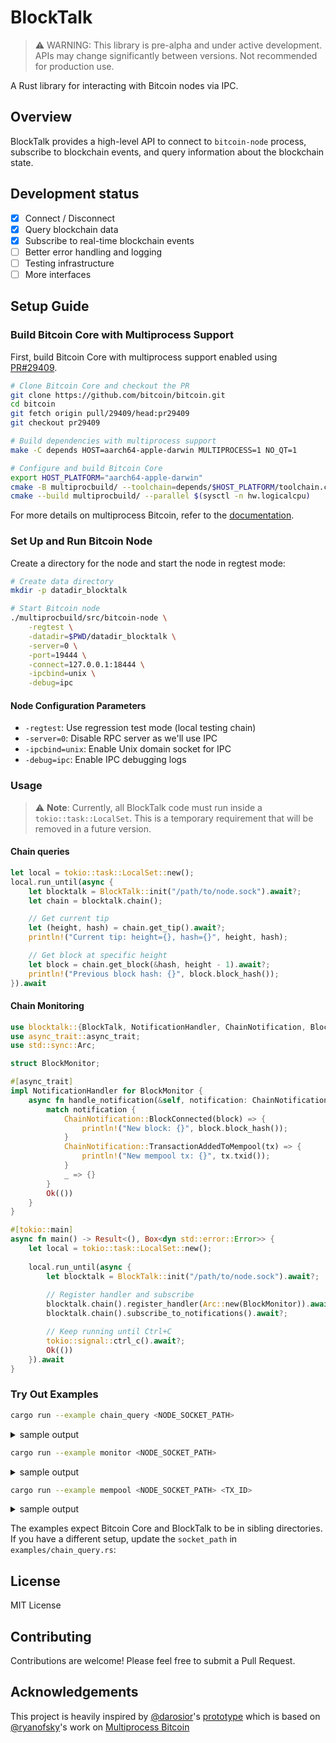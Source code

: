 # BlockTalk

> ⚠️ WARNING: This library is pre-alpha and under active development. APIs may change significantly between versions. Not recommended for production use.

A Rust library for interacting with Bitcoin nodes via IPC.

## Overview
BlockTalk provides a high-level API to connect to `bitcoin-node` process, subscribe to blockchain events, and query information about the blockchain state.

## Development status
- [x] Connect / Disconnect
- [x] Query blockchain data 
- [x] Subscribe to real-time blockchain events
- [ ] Better error handling and logging
- [ ] Testing infrastructure
- [ ] More interfaces

## Setup Guide
### Build Bitcoin Core with Multiprocess Support
First, build Bitcoin Core with multiprocess support enabled using [PR#29409](https://github.com/bitcoin/bitcoin/pull/29409).

```bash
# Clone Bitcoin Core and checkout the PR
git clone https://github.com/bitcoin/bitcoin.git
cd bitcoin
git fetch origin pull/29409/head:pr29409
git checkout pr29409

# Build dependencies with multiprocess support
make -C depends HOST=aarch64-apple-darwin MULTIPROCESS=1 NO_QT=1

# Configure and build Bitcoin Core
export HOST_PLATFORM="aarch64-apple-darwin"
cmake -B multiprocbuild/ --toolchain=depends/$HOST_PLATFORM/toolchain.cmake
cmake --build multiprocbuild/ --parallel $(sysctl -n hw.logicalcpu)
```
For more details on multiprocess Bitcoin, refer to the [documentation](https://github.com/bitcoin/bitcoin/blob/master/doc/multiprocess.md#installation).

### Set Up and Run Bitcoin Node
Create a directory for the node and start the node in regtest mode:

```bash
# Create data directory
mkdir -p datadir_blocktalk

# Start Bitcoin node
./multiprocbuild/src/bitcoin-node \
    -regtest \
    -datadir=$PWD/datadir_blocktalk \
    -server=0 \
    -port=19444 \
    -connect=127.0.0.1:18444 \
    -ipcbind=unix \
    -debug=ipc
```

#### Node Configuration Parameters
- `-regtest`: Use regression test mode (local testing chain)
- `-server=0`: Disable RPC server as we'll use IPC
- `-ipcbind=unix`: Enable Unix domain socket for IPC
- `-debug=ipc`: Enable IPC debugging logs

### Usage

> ⚠️ **Note**: Currently, all BlockTalk code must run inside a `tokio::task::LocalSet`. This is a temporary requirement that will be removed in a future version.

#### Chain queries

```rust
let local = tokio::task::LocalSet::new();
local.run_until(async {
    let blocktalk = BlockTalk::init("/path/to/node.sock").await?;
    let chain = blocktalk.chain();

    // Get current tip
    let (height, hash) = chain.get_tip().await?;
    println!("Current tip: height={}, hash={}", height, hash);

    // Get block at specific height
    let block = chain.get_block(&hash, height - 1).await?;
    println!("Previous block hash: {}", block.block_hash());
}).await
```

#### Chain Monitoring

```rust
use blocktalk::{BlockTalk, NotificationHandler, ChainNotification, BlockTalkError};
use async_trait::async_trait;
use std::sync::Arc;

struct BlockMonitor;

#[async_trait]
impl NotificationHandler for BlockMonitor {
    async fn handle_notification(&self, notification: ChainNotification) -> Result<(), BlockTalkError> {
        match notification {
            ChainNotification::BlockConnected(block) => {
                println!("New block: {}", block.block_hash());
            }
            ChainNotification::TransactionAddedToMempool(tx) => {
                println!("New mempool tx: {}", tx.txid());
            }
            _ => {}
        }
        Ok(())
    }
}

#[tokio::main]
async fn main() -> Result<(), Box<dyn std::error::Error>> {
    let local = tokio::task::LocalSet::new();
    
    local.run_until(async {
        let blocktalk = BlockTalk::init("/path/to/node.sock").await?;
        
        // Register handler and subscribe
        blocktalk.chain().register_handler(Arc::new(BlockMonitor)).await?;
        blocktalk.chain().subscribe_to_notifications().await?;

        // Keep running until Ctrl+C
        tokio::signal::ctrl_c().await?;
        Ok(())
    }).await
}
```

### Try Out Examples

```bash 
cargo run --example chain_query <NODE_SOCKET_PATH>
```

<details>
<summary> sample output </summary>

```
⏳ Connecting to Bitcoin node...
✅ Connected successfully!

╔════════════════════════════════════════════════════════════════════════════╗
║                              Current Chain Tip                             ║
╠════════════════════════════════════════════════════════════════════════════╣
║ Height │ 267                                                               ║
╟────────┼───────────────────────────────────────────────────────────────────╢
║ Hash   │ 3e6033329b2c77f249afe44b4444b18c133f587684fe84b21071a3653bae051e  ║
╚════════╧═══════════════════════════════════════════════════════════════════╝

╔═════════════════════════════════════════════════════════════════════════════════╗
║                                   Block Details                                 ║
╠═════════════════════════════════════════════════════════════════════════════════╣
║ Hash         │ 3e6033329b2c77f249afe44b4444b18c133f587684fe84b21071a3653bae051e ║
╟──────────────┼──────────────────────────────────────────────────────────────────╢
║ Prev Block   │ 60cda1ced332983c6a399bd22a12852ccd87650f34b51ac3a50384c77c54fdb4 ║
║ Merkle Root  │ 16c58a40955eff72595005a57af39af83450d76c5d932742522198c49b51962f ║
║ Timestamp    │ 1740248760                                                       ║
║ Nonce        │ 0                                                                ║
║ TX Count     │ 1                                                                ║
╟──────────────┴──────────────────────────────────────────────────────────────────╢
║                                 Transactions                                    ║
╠═════════════════════════════════════════════════════════════════════════════════╣
║ TX #1                                                                           ║
║ ├─ TXID      │ 16c58a40955eff72595005a57af39af83450d76c5d932742522198c49b51962f ║
║ ├─ Inputs    │ 1                                                                ║
║ ├─ Outputs   │ 2                                                                ║
║ └─ Sample Out│ 25 BTC satoshis                                                  ║
║     [Coinbase Transaction]                                                      ║
╟─────────────────────────────────────────────────────────────────────────────────╢
║ Block Size   │ 250 bytes                                                        ║
╚═════════════════════════════════════════════════════════════════════════════════╝
```
</details>

```bash 
cargo run --example monitor <NODE_SOCKET_PATH>
```

<details>
<summary> sample output </summary>

```
✅ Connected successfully!
🔍 Monitoring blockchain events. Press Ctrl+C to exit.

╔═════════════════════════════════════════════════════════════════════════════════╗
║                         Transaction Added to Mempool                            ║
╠═════════════════════════════════════════════════════════════════════════════════╣
║ TXID         │ 55c8771b606609f1f6f8d3e15f01bfc1af3c6e43feeb4fd4271adf67a5844115 ║
║ Inputs       │ 1                                                                ║
║ Outputs      │ 1                                                                ║
╚══════════════╧══════════════════════════════════════════════════════════════════╝
```
</details>

```bash 
cargo run --example mempool <NODE_SOCKET_PATH> <TX_ID>
```

<details>
<summary> sample output </summary>

```
✅ Connected successfully!
🔍 Monitoring blockchain events. Press Ctrl+C to exit.

⏳ Connecting to Bitcoin node...
✅ Connected successfully!

╔════════════════════════════════════════════════════════════════════════════╗
║                              Mempool Status                                ║
╠════════════════════════════════════════════════════════════════════════════╣
║ Transaction │ ffcc17d72dec6393e48881bce6c4da4cec4053217016d451cf89bfdb4e5bd3b2  ║
╟────────────┼───────────────────────────────────────────────────────────────────╢
║ Status     │ In Mempool                                                        ║
╚════════════╧═══════════════════════════════════════════════════════════════╝

╔════════════════════════════════════════════════════════════════════════════╗
║                            Transaction Descendants                         ║
╠════════════════════════════════════════════════════════════════════════════╣
║ Transaction │ ffcc17d72dec6393e48881bce6c4da4cec4053217016d451cf89bfdb4e5bd3b2  ║
╟────────────┼───────────────────────────────────────────────────────────────────╢
║ Status     │ No Descendants                                                    ║
╚════════════╧═══════════════════════════════════════════════════════════════╝

╔════════════════════════════════════════════════════════════════════════════╗
║                            Transaction Ancestry                            ║
╠════════════════════════════════════════════════════════════════════════════╣
║ Transaction │ ffcc17d72dec6393e48881bce6c4da4cec4053217016d451cf89bfdb4e5bd3b2  ║
╟────────────┼───────────────────────────────────────────────────────────────────╢
║ Ancestors  │ 1                                                                 ║
║ Descendants│ 1                                                                 ║
║ Size       │ 141 bytes                                                         ║
║ Fees       │ 141 satoshis                                                      ║
╚════════════╧═══════════════════════════════════════════════════════════════╝
```
</details>

The examples expect Bitcoin Core and BlockTalk to be in sibling directories. If you have a different setup, update the `socket_path` in `examples/chain_query.rs`:

## License
MIT License

## Contributing
Contributions are welcome! Please feel free to submit a Pull Request.

## Acknowledgements 
This project is heavily inspired by [@darosior](https://github.com/darosior)'s [prototype](https://github.com/darosior/core_bdk_wallet) which is based on [@ryanofsky](https://github.com/ryanofsky)'s work on [Multiprocess Bitcoin](https://github.com/ryanofsky/bitcoin/blob/pr/ipc/doc/design/multiprocess.md)